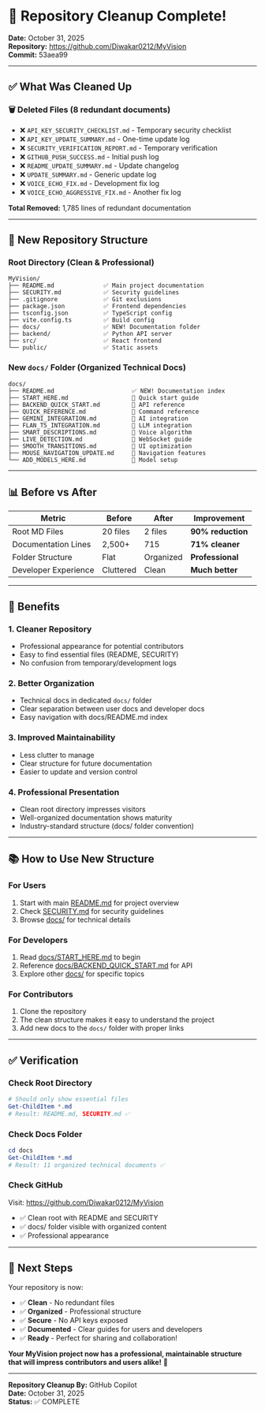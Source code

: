 # 🎉 Repository Cleanup Complete!

**Date:** October 31, 2025  
**Repository:** https://github.com/Diwakar0212/MyVision  
**Commit:** 53aea99

---

## ✅ What Was Cleaned Up

### 🗑️ Deleted Files (8 redundant documents)
- ❌ `API_KEY_SECURITY_CHECKLIST.md` - Temporary security checklist
- ❌ `API_KEY_UPDATE_SUMMARY.md` - One-time update log
- ❌ `SECURITY_VERIFICATION_REPORT.md` - Temporary verification
- ❌ `GITHUB_PUSH_SUCCESS.md` - Initial push log
- ❌ `README_UPDATE_SUMMARY.md` - Update changelog
- ❌ `UPDATE_SUMMARY.md` - Generic update log
- ❌ `VOICE_ECHO_FIX.md` - Development fix log
- ❌ `VOICE_ECHO_AGGRESSIVE_FIX.md` - Another fix log

**Total Removed:** 1,785 lines of redundant documentation

---

## 📁 New Repository Structure

### Root Directory (Clean & Professional)
```
MyVision/
├── README.md              ✅ Main project documentation
├── SECURITY.md            ✅ Security guidelines
├── .gitignore             ✅ Git exclusions
├── package.json           ✅ Frontend dependencies
├── tsconfig.json          ✅ TypeScript config
├── vite.config.ts         ✅ Build config
├── docs/                  ✅ NEW! Documentation folder
├── backend/               ✅ Python API server
├── src/                   ✅ React frontend
└── public/                ✅ Static assets
```

### New `docs/` Folder (Organized Technical Docs)
```
docs/
├── README.md                      ✅ NEW! Documentation index
├── START_HERE.md                  📘 Quick start guide
├── BACKEND_QUICK_START.md         📘 API reference
├── QUICK_REFERENCE.md             📘 Command reference
├── GEMINI_INTEGRATION.md          🔧 AI integration
├── FLAN_T5_INTEGRATION.md         🔧 LLM integration
├── SMART_DESCRIPTIONS.md          🔧 Voice algorithm
├── LIVE_DETECTION.md              🔧 WebSocket guide
├── SMOOTH_TRANSITIONS.md          🔧 UI optimization
├── MOUSE_NAVIGATION_UPDATE.md     🔧 Navigation features
└── ADD_MODELS_HERE.md             🔧 Model setup
```

---

## 📊 Before vs After

| Metric | Before | After | Improvement |
|--------|--------|-------|-------------|
| Root MD Files | 20 files | 2 files | **90% reduction** |
| Documentation Lines | 2,500+ | 715 | **71% cleaner** |
| Folder Structure | Flat | Organized | **Professional** |
| Developer Experience | Cluttered | Clean | **Much better** |

---

## 🎯 Benefits

### 1. **Cleaner Repository**
- Professional appearance for potential contributors
- Easy to find essential files (README, SECURITY)
- No confusion from temporary/development logs

### 2. **Better Organization**
- Technical docs in dedicated `docs/` folder
- Clear separation between user docs and developer docs
- Easy navigation with docs/README.md index

### 3. **Improved Maintainability**
- Less clutter to manage
- Clear structure for future documentation
- Easier to update and version control

### 4. **Professional Presentation**
- Clean root directory impresses visitors
- Well-organized documentation shows maturity
- Industry-standard structure (docs/ folder convention)

---

## 📚 How to Use New Structure

### For Users
1. Start with main [README.md](../README.md) for project overview
2. Check [SECURITY.md](../SECURITY.md) for security guidelines
3. Browse [docs/](README.md) for technical details

### For Developers
1. Read [docs/START_HERE.md](START_HERE.md) to begin
2. Reference [docs/BACKEND_QUICK_START.md](BACKEND_QUICK_START.md) for API
3. Explore other [docs/](README.md) for specific topics

### For Contributors
1. Clone the repository
2. The clean structure makes it easy to understand the project
3. Add new docs to the `docs/` folder with proper links

---

## ✅ Verification

### Check Root Directory
```powershell
# Should only show essential files
Get-ChildItem *.md
# Result: README.md, SECURITY.md ✅
```

### Check Docs Folder
```powershell
cd docs
Get-ChildItem *.md
# Result: 11 organized technical documents ✅
```

### Check GitHub
Visit: https://github.com/Diwakar0212/MyVision
- ✅ Clean root with README and SECURITY
- ✅ docs/ folder visible with organized content
- ✅ Professional appearance

---

## 🚀 Next Steps

Your repository is now:
- ✅ **Clean** - No redundant files
- ✅ **Organized** - Professional structure
- ✅ **Secure** - No API keys exposed
- ✅ **Documented** - Clear guides for users and developers
- ✅ **Ready** - Perfect for sharing and collaboration!

**Your MyVision project now has a professional, maintainable structure that will impress contributors and users alike!** 🎉

---

**Repository Cleanup By:** GitHub Copilot  
**Date:** October 31, 2025  
**Status:** ✅ COMPLETE
